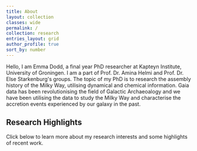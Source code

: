 ```yaml
---
title: About
layout: collection
classes: wide
permalink: /
collection: research
entries_layout: grid
author_profile: true
sort_by: number
---
```



Hello, I am Emma Dodd, a final year PhD researcher at Kapteyn Institute, University of Groningen. I am a part of Prof. Dr. Amina Helmi and Prof. Dr. Else Starkenburg's groups. The topic of my PhD is to research the assembly history of the Milky Way, utilising dynamical and chemical information. Gaia data has been revolutionising the field of Galactic Archaeoalogy and we have been utilising the data to study the Milky Way and characterise the accretion events experienced by our galaxy in the past.



## Research Highlights

Click below to learn more about my research interests and some highlights of recent work. 






